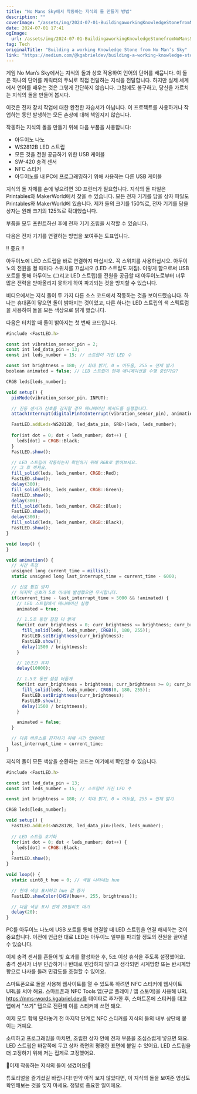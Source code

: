 ```yaml
---
title: "No Mans Sky에서 작동하는 지식의 돌 만들기 방법"
description: ""
coverImage: "/assets/img/2024-07-01-BuildingaworkingKnowledgeStonefromNoMansSky_0.png"
date: 2024-07-01 17:41
ogImage: 
  url: /assets/img/2024-07-01-BuildingaworkingKnowledgeStonefromNoMansSky_0.png
tag: Tech
originalTitle: "Building a working Knowledge Stone from No Man’s Sky"
link: "https://medium.com/@kgabrieldev/building-a-working-knowledge-stone-from-no-mans-sky-417d25dd6fce"
---
```



게임 No Man’s Sky에서는 지식의 돌과 상호 작용하여 언어의 단어를 배웁니다. 이 돌은 하나의 단어를 캐릭터의 두뇌로 직접 전달하는 지식을 전달합니다. 하지만 실제 세계에서 언어를 배우는 것은 그렇게 간단하지 않습니다. 그럼에도 불구하고, 당신을 가르치는 지식의 돌을 만들어 봅시다.

이것은 전자 장치 작업에 대한 완전한 자습서가 아닙니다. 이 프로젝트를 사용하거나 작업하는 동안 발생하는 모든 손상에 대해 책임지지 않습니다.

작동하는 지식의 돌을 만들기 위해 다음 부품을 사용합니다:

- 아두이노 나노
- WS2812B LED 스트립
- 모든 것을 전원 공급하기 위한 USB 케이블
- SW-420 충격 센서
- NFC 스티커
- 아두이노를 내 PC에 프로그래밍하기 위해 사용하는 다른 USB 케이블

<div class="content-ad"></div>

지식의 돌 자체를 손에 넣으려면 3D 프린터가 필요합니다. 지식의 돌 파일은 Printables와 MakerWorld에서 찾을 수 있습니다. 모든 전자 기기를 담을 상자 파일도 Printables와 MakerWorld에 있습니다. 제가 돌의 크기를 150%로, 전자 기기를 담을 상자는 원래 크기의 125%로 확대했습니다.

부품을 모두 프린트하신 후에 전자 기기 조립을 시작할 수 있습니다.

다음은 전자 기기를 연결하는 방법을 보여주는 도표입니다.

<div class="content-ad"></div>

!! 중요 !!

아두이노에 LED 스트립을 바로 연결하지 마십시오. 꼭 스위치를 사용하십시오. 아두이노의 전원을 켤 때마다 스위치를 끄십시오 (LED 스트립도 꺼짐). 이렇게 함으로써 USB 포트를 통해 아두이노 (그리고 LED 스트립)를 전원을 공급할 때 아두이노로부터 너무 많은 전력을 받아올리지 못하게 하여 파괴되는 것을 방지할 수 있습니다.

비디오에서는 지식 돌이 두 가지 다른 소스 코드에서 작동하는 것을 보여드렸습니다. 하나는 휴대폰이 닿으면 돌이 밝아지는 것이었고, 다른 하나는 LED 스트립의 색 스펙트럼을 사용하여 돌을 모든 색상으로 밝게 했습니다.

다음은 터치할 때 돌이 밝아지는 첫 번째 코드입니다.

<div class="content-ad"></div>

```js
#include <FastLED.h>

const int vibration_sensor_pin = 2;
const int led_data_pin = 13;
const int leds_number = 15; // 스트립이 가진 LED 수

const int brightness = 180; // 최대 밝기, 0 = 어두움, 255 = 전체 밝기
boolean animated = false; // LED 스트립이 현재 애니메이션을 수행 중인가요?

CRGB leds[leds_number];

void setup() {
  pinMode(vibration_sensor_pin, INPUT);

  // 진동 센서가 신호를 감지할 경우 애니메이션 메서드를 실행합니다.
  attachInterrupt(digitalPinToInterrupt(vibration_sensor_pin), animation, RISING);

  FastLED.addLeds<WS2812B, led_data_pin, GRB>(leds, leds_number);
  
  for(int dot = 0; dot < leds_number; dot++) { 
    leds[dot] = CRGB::Black;
  }
  FastLED.show();

  // LED 스트립이 작동하는지 확인하기 위해 RGB로 밝혀보세요.
  // 그 후 꺼져요.
  fill_solid(leds, leds_number, CRGB::Red);
  FastLED.show();
  delay(300);
  fill_solid(leds, leds_number, CRGB::Green);
  FastLED.show();
  delay(300);
  fill_solid(leds, leds_number, CRGB::Blue);
  FastLED.show();
  delay(300);
  fill_solid(leds, leds_number, CRGB::Black);
  FastLED.show();
}

void loop() {
}

void animation() {
  // 시간 측정
  unsigned long current_time = millis();
  static unsigned long last_interrupt_time = current_time - 6000;

  // 신호 튕김 방지
  // 마지막 신호가 5초 이내에 발생했으면 무시합니다.
  if(current_time - last_interrupt_time > 5000 && !animated) {
    // LED 스트립에서 애니메이션 실행
    animated = true;

    // 1.5초 동안 점점 더 밝게
    for(int curr_brightness = 0; curr_brightness <= brightness; curr_brightness++) {
      fill_solid(leds, leds_number, CRGB(0, 180, 255));
      FastLED.setBrightness(curr_brightness);
      FastLED.show();
      delay(1500 / brightness);
    }

    // 10초간 유지
    delay(10000);

    // 1.5초 동안 점점 어둡게
    for(int curr_brightness = brightness; curr_brightness >= 0; curr_brightness--) {
      fill_solid(leds, leds_number, CRGB(0, 180, 255));
      FastLED.setBrightness(curr_brightness);
      FastLED.show();
      delay(1500 / brightness);
    }

    animated = false;
  }

  // 다음 바운스를 감지하기 위해 시간 업데이트
  last_interrupt_time = current_time;
}
```

지식의 돌이 모든 색상을 순환하는 코드는 여기에서 확인할 수 있습니다.

```js
#include <FastLED.h>

const int led_data_pin = 13;
const int leds_number = 15; // 스트립이 가진 LED 수

const int brightness = 180; // 최대 밝기, 0 = 어두움, 255 = 전체 밝기

CRGB leds[leds_number];

void setup() {
  FastLED.addLeds<WS2812B, led_data_pin>(leds, leds_number);
  
  // LED 스트립 초기화
  for(int dot = 0; dot < leds_number; dot++) { 
    leds[dot] = CRGB::Black;
  }
  FastLED.show();
}

void loop() {
  static uint8_t hue = 0; // 색을 나타내는 hue

  // 현재 색상 표시하고 hue 값 증가
  FastLED.showColor(CHSV(hue++, 255, brightness));

  // 다음 색상 표시 전에 20밀리초 대기
  delay(20);
}
```

PC를 아두이노 나노에 USB 포트를 통해 연결할 때 LED 스트립을 연결 해제하는 것이 중요합니다. 이전에 언급한 대로 LED는 아두이노 일부를 파괴할 정도의 전원을 끌어낼 수 있습니다.


<div class="content-ad"></div>

이제 충격 센서를 흔들어 빛 효과를 활성화한 후, 5초 이상 휴식을 주도록 설정했어요. 충격 센서가 너무 민감하거나 반대로 민감하지 않다고 생각되면 시계방향 또는 반시계방향으로 나사를 돌려 민감도를 조절할 수 있어요.

스마트폰으로 돌을 사용해 웹사이트를 열 수 있도록 하려면 NFC 스티커에 웹사이트 URL을 써야 해요. 스마트폰과 NFC Tools 앱(구글 플레이 / 앱 스토어)을 사용해 URL https://nms-words.kgabriel.dev를 데이터로 추가한 후, 스마트폰에 스티커를 대고 앱에서 "쓰기" 탭으로 전환해 이를 스티커에 쓰면 돼요.

이제 모두 함께 모아놓기 전 마지막 단계로 NFC 스티커를 지식의 돌의 내부 상단에 붙이는 거예요.

소띠하고 프로그래밍을 마치면, 조립한 상자 안에 전자 부품을 조심스럽게 넣으면 돼요. LED 스트립은 바깥쪽에 두고 상자 측면의 평평한 표면에 붙일 수 있어요. LED 스트립을 더 고정하기 위해 저는 집게로 고정했어요.

<div class="content-ad"></div>

🎉이제 작동하는 지식의 돌이 생겼어요!🎉

튜토리얼을 즐기셨길 바랍니다! 만약 아직 보지 않았다면, 이 지식의 돌을 보여준 영상도 확인해보는 것을 잊지 마세요. 정말로 중요한 일이에요.